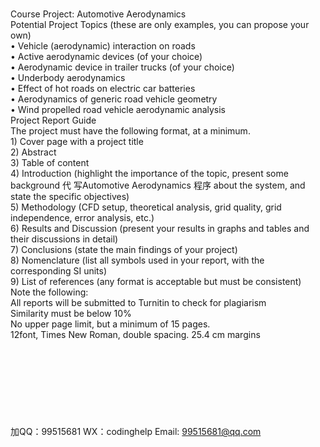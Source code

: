 <br>Course Project: Automotive   Aerodynamics<br>Potential   Project   Topics   (these   are   only   examples,   you   can   propose   your   own)<br>•         Vehicle   (aerodynamic) interaction   on   roads<br>•         Active   aerodynamic   devices   (of   your   choice)<br>•         Aerodynamic   device   in   trailer   trucks   (of   your   choice)<br>•         Underbody   aerodynamics<br>•         Effect   of   hot   roads   on   electric   car   batteries<br>•         Aerodynamics   of   generic   road   vehicle   geometry<br>•         Wind   propelled   road   vehicle   aerodynamic   analysis<br>Project Report Guide<br>The project must have the following format, at a   minimum.<br>1)      Cover page with a project title<br>2)      Abstract<br>3)      Table of   content<br>4)      Introduction   (highlight the   importance   of   the topic, present   some background 代 写Automotive Aerodynamics
程序  about the   system,   and state the specific   objectives)<br>5)      Methodology   (CFD   setup,   theoretical   analysis,   grid   quality,   grid   independence,   error   analysis,   etc.)<br>6)      Results and Discussion (present your results in graphs and tables   and their   discussions   in   detail)<br>7)      Conclusions (state the main findings of   your project)<br>8)      Nomenclature (list all symbols used in your report, with the corresponding   SI units)<br>9)       List of   references   (any   format   is   acceptable but   must be   consistent)<br>Note the   following:<br>All   reports   will   be   submitted   to   Turnitin   to   check   for   plagiarism<br>Similarity must be below   10%<br>No   upper   page   limit, but   a   minimum   of   15   pages.<br>12font,   Times   New   Roman, double   spacing. 25.4 cm   margins<br><br><br><br><br><br><br><br><br>加QQ：99515681  WX：codinghelp  Email: 99515681@qq.com
